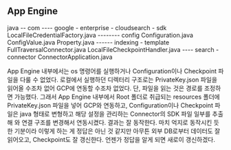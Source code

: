 ## App Engine
java
-- com
---- google - enterprise - cloudsearch - sdk
        LocalFileCredentialFactory.java
-------- config
            Configuration.java
            ConfigValue.java
            Property.java
------ indexing - template
            FullTraversalConnector.java
            LocalFileCheckpointHandler.java
---- search - connector
        ConnectorApplication.java

App Engine 내부에서는 os 명령어를 실행하거나 Configuration이나 Checkpoint 파일을 다룰 수 없었다.
로컬에서 실행하던 디렉터리 구조로는 PrivateKey.json 파일을 읽어올 수조차 없어 GCP에 연동할 수조차 없었다.
단, 파일을 읽는 것은 경로를 조정하면 가능했다. 그래서 App Engine 내부에서 Root 폴더로 취급되는 resources 폴더에 PrivateKey.json 파일을 넣어 GCP와 연동하고,
Configuration이나 Checkpoint 파일은 java 형태로 변형하고 해당 설정을 관리하는 Connector의 SDK 파일 일부를 추출해 와 연결 구조를 변경해서 연동시켰다.
결과는 잘 동작한다.
마치 억지로 동작시킨 듯한 기분이라 이렇게 하는 게 정답은 아닌 것 같지만 아무튼 외부 DB로부터 데이터도 잘 읽어오고, Checkpoint도 잘 갱신한다.
언젠가 정답을 알게 되면 새로이 갱신하겠다.
